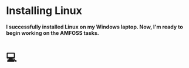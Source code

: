 # Installing Linux

**I successfully installed Linux on my Windows laptop. Now, I'm ready to begin working on the AMFOSS tasks.**

# 💻
